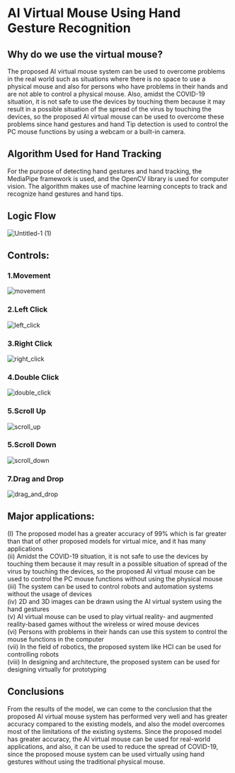 # AI Virtual Mouse Using Hand Gesture Recognition

## Why do we use the virtual mouse?
The proposed AI virtual mouse system can be used to overcome problems in the real world such as situations where there is no space to use a physical mouse and also for persons who have problems in their hands and are not able to control a physical mouse. Also, amidst the COVID-19 situation, it is not safe to use the devices by touching them because it may result in a possible situation of the spread of the virus by touching the devices, so the proposed AI virtual mouse can be used to overcome these problems since hand gestures and hand Tip detection is used to control the PC mouse functions by using a webcam or a built-in camera.

## Algorithm Used for Hand Tracking
For the purpose of detecting hand gestures and hand tracking, the MediaPipe framework is used, and the OpenCV library is used for computer vision. The algorithm makes use of machine learning concepts to track and recognize hand gestures and hand tips.


## Logic Flow

![Untitled-1 (1)](https://github.com/AggarwalManav/Virtual_Mouse_Project/assets/127924433/b71abccb-11df-4084-ae72-d79161126de6)


## Controls:
### 1.Movement
![movement](https://github.com/AggarwalManav/Virtual_Mouse_Project/assets/127924433/d67de6de-2d51-475f-8b24-306a7d5cc7d3)

### 2.Left Click
![left_click](https://github.com/AggarwalManav/Virtual_Mouse_Project/assets/127924433/1170de24-f863-458c-bf0a-be1e60efa19d)


### 3.Right Click
![right_click](https://github.com/AggarwalManav/Virtual_Mouse_Project/assets/127924433/4b3cec35-7a24-476f-8062-e2775538421a)


### 4.Double Click
![double_click](https://github.com/AggarwalManav/Virtual_Mouse_Project/assets/127924433/28a6dee5-7fb6-49bd-a7a2-e92145b765a8)


### 5.Scroll Up
![scroll_up](https://github.com/AggarwalManav/Virtual_Mouse_Project/assets/127924433/5cc619e9-2d78-4084-9acf-5a0fe99eaa78)


### 5.Scroll Down
![scroll_down](https://github.com/AggarwalManav/Virtual_Mouse_Project/assets/127924433/1f96d793-231c-45d4-a774-b5e1083b6fa2)


### 7.Drag and Drop
![drag_and_drop](https://github.com/AggarwalManav/Virtual_Mouse_Project/assets/127924433/6cf40e66-9665-46ca-9aa5-34180e20c899)


## Major applications:
(I) The proposed model has a greater accuracy of 99% which is far greater than that of other proposed models for virtual mice, and it has many applications<br>
(ii) Amidst the COVID-19 situation, it is not safe to use the devices by touching them because it may result in a possible situation of spread of the virus by touching the devices, so the proposed AI virtual mouse can be used to control the PC mouse functions without using the physical mouse<br>
(iii) The system can be used to control robots and automation systems without the usage of devices<br>
(iv) 2D and 3D images can be drawn using the AI virtual system using the hand gestures<br>
(v) AI virtual mouse can be used to play virtual reality- and augmented reality-based games without the wireless or wired mouse devices<br>
(vi) Persons with problems in their hands can use this system to control the mouse functions in the computer<br>
(vii) In the field of robotics, the proposed system like HCI can be used for controlling robots<br>
(viii) In designing and architecture, the proposed system can be used for designing virtually for prototyping<br>

## Conclusions
From the results of the model, we can come to the conclusion that the proposed AI virtual mouse system has performed very well and has greater accuracy compared to the existing models, and also the model overcomes most of the limitations of the existing systems. Since the proposed model has greater accuracy, the AI virtual mouse can be used for real-world applications, and also, it can be used to reduce the spread of COVID-19, since the proposed mouse system can be used virtually using hand gestures without using the traditional physical mouse.




